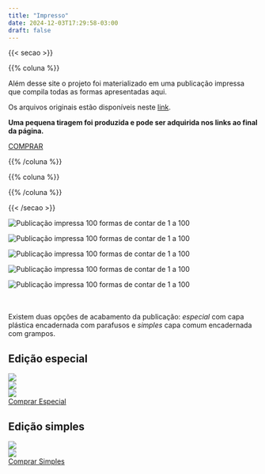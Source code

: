 ```yaml
---
title: "Impresso"
date: 2024-12-03T17:29:58-03:00
draft: false
---
```


{{< secao >}}

{{% coluna %}}

Além desse site o projeto foi materializado em uma publicação impressa que compila todas as formas apresentadas aqui.

Os arquivos originais estão disponíveis neste [link](http://etc.guilhermevieira.info/1-100/1a100-Impresso.zip).

**Uma pequena tiragem foi produzida e pode ser adquirida nos links ao final da página.**

<a class="botao" href="#comprar">COMPRAR</a>

{{% /coluna %}}

{{% coluna %}}



{{% /coluna %}}

{{< /secao >}}

<section class="secao" style="margin-bottom: 3rem">

![Publicação impressa 100 formas de contar de 1 a 100](/images/1a100-Fotos-Versao2-11.jpg)

![Publicação impressa 100 formas de contar de 1 a 100](/images/1a100-Fotos-Versao2-02.jpg)

![Publicação impressa 100 formas de contar de 1 a 100](/images/1a100-Fotos-Versao2-03.jpg)

![Publicação impressa 100 formas de contar de 1 a 100](/images/1a100-Fotos-Versao2-04.jpg)

![Publicação impressa 100 formas de contar de 1 a 100](/images/1a100-Fotos-Versao2-12.jpg)

</section>


<section id="comprar" class="secao colunas">  
  <div class="coluna">
    <p>
    Existem duas opções de acabamento da publicação: <i>especial</i> com capa plástica encadernada com parafusos e <i>simples</i> capa comum encadernada com grampos. 
    </p>
  </div>
  <div class="coluna">
   
  </div>
</section>

<section class="secao colunas">  
  <div class="coluna">
    <h2 id="edição-especial">Edição especial</h2>
    <div class="slider-wrapper">
    <div class="slider">
      <div><img src="/images/1a100-Fotos-Versao2-06.jpg"></div>
      <div><img src="/images/1a100-Fotos-Versao2-09.jpg"></div>
      <div><img src="/images/1a100-Fotos-Versao2-10.jpg"></div>
    </div>
    <a href="/impresso" class="botao">Comprar Especial</a>
    </div>
  </div>
  <div class="coluna">
    <h2 id="edição-simples">Edição simples</h2>
    <div class="slider-wrapper">
    <div class="slider">
      <div><img src="/images/1a100-Fotos-Versao3-02.jpg"></div>
      <div><img src="/images/1a100-Fotos-Versao3-04.jpg"></div>
    </div>
    <a href="/impresso" class="botao">Comprar Simples</a>
    </div>
  </div>
</section>


<script>
  document.addEventListener('DOMContentLoaded', function () {
  var sliders = document.querySelectorAll('.slider');
  sliders.forEach(function (slider) {
    tns({
      container: slider,
      items: 1,
      slideBy: 'page',
      autoplay: true,
      autoplayButtonOutput: false,
      controls: true,
      controlsPosition: "bottom",
      controlsText: ["<", ">"],
      nav: false,
      navPosition: "bottom",
    });
  });
});
</script>